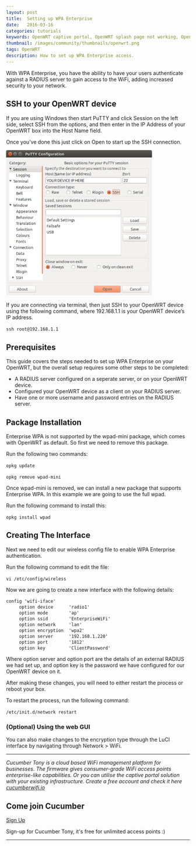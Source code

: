 ```yaml
---
layout: post
title:  Setting up WPA Enterprise
date:   2016-03-16
categories: tutorials
keywords: OpenWRT captive portal, OpenWRT splash page not working, OpenWRT splash page template, OpenWRT splash page free, OpenWRT splash page html, OpenWRT splash page hosting, OpenMesh captive portal, OpenMesh splash page not working, OpenMesh splash page template, OpenMesh splash page free, OpenMesh splash page html, OpenMesh splash page hosting, DD-WRT
thumbnail: /images/community/thumbnails/openwrt.png
tags: OpenWRT
description: How to set up WPA Enterprise access.
---
```


With WPA Enterprise, you have the ability to have your users authenticate against a RADIUS server to gain access to the WiFi, adding increased security to your network.


## SSH to your OpenWRT device

If you are using Windows then start PuTTY and click Session on the left side, select SSH from the options, and then enter in the IP Address of your OpenWRT box into the Host Name field.

Once you’ve done this just click on Open to start up the SSH connection.

<div class="text-center">
  <img src="/images/community/tutorials/openwrt/puttyconfig.png" width="400px">
</div>

If you are connecting via terminal, then just SSH to your OpenWRT device using the following command, where 192.168.1.1 is your OpenWRT device’s IP address.

`ssh root@192.168.1.1`

## Prerequisites

This guide covers the steps needed to set up WPA Enterprise on your OpenWRT, but the overall setup requires some other steps to be completed:

- A RADIUS server configured on a seperate server, or on your OpenWRT device.
- Configured your OpenWRT device as a client on your RADIUS server.
- Have one or more username and password entries on the RADIUS server.

## Package Installation
Enterprise WPA is not supported by the wpad-mini package, which comes with OpenWRT as default. So first we need to remove this package.

Run the following two commands:

`opkg update`

`opkg remove wpad-mini`

Once wpad-mini is removed, we can install a new package that supports Enterprise WPA. In this example we are going to use the full wpad.

Run the following command to install this:

`opkg install wpad`

## Creating The Interface

Next we need to edit our wireless config file to enable WPA Enterprise authentication.

Run the following command to edit the file:

`vi /etc/config/wireless`

Now we are going to create a new interface with the following details:

    config 'wifi-iface'
         option device      'radio1'
         option mode        'ap'
         option ssid        'EnterpriseWiFi'
         option network     'lan'
         option encryption  'wpa2'
         option server      '192.168.1.220'
         option port        '1812'
         option key         'ClientPassword'

Where option server and option port are the details of an external RADIUS we had set up, and option key is the password we have configured for our OpenWRT device on it.

After making these changes, you will need to either restart the process or reboot your box.

To restart the process, run the following command:

`/etc/init.d/network restart`

### (Optional) Using the web GUI

You can also make changes to the encryption type through the LuCI interface by navigating through Network > WiFi.

<hr>

*Cucumber Tony is a cloud based WiFi management platform for businesses. The firmware gives consumer-grade WiFi access points enterprise-like capabilities. Or you can utilise the captive portal solution with your existing infrastructure. Create a free account and check it here <a href="https://cucumberwifi.io">cucumberwifi.io</a>*


<div class="text-center">

<h2>Come join Cucumber</h2>

<a href="https://my.ctapp.io/#/create" class="button success dst">Sign Up</a><br>

<p>Sign-up for Cucumber Tony, it's free for unlimited access points :)</p>

<hr>

</div>
